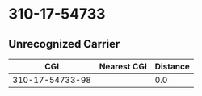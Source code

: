 # 310-17-54733
## Unrecognized Carrier


| CGI | Nearest CGI | Distance |
|-----|-------------|----------|
| 310-17-54733-98 |  | 0.0 |
